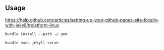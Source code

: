 ## Usage

https://help.github.com/articles/setting-up-your-github-pages-site-locally-with-jekyll/#platform-linux

`bundle install --path ~/.gem`

`bundle exec jekyll serve`


<!-- ❄️ Hello to the GitHub Archive! ❄️ -->
